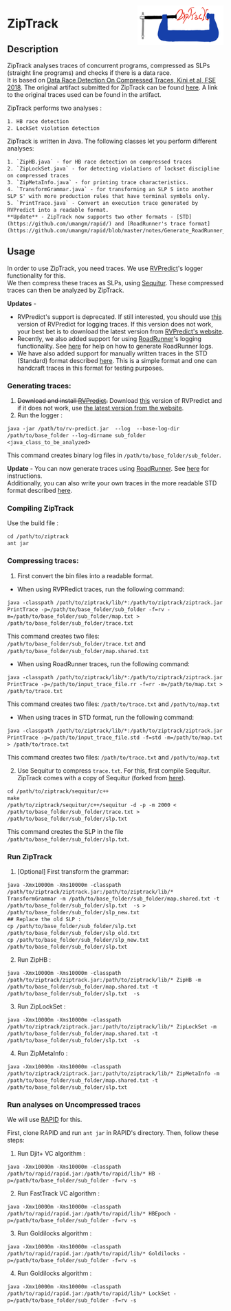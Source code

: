 <a href="url"><img src="ziptrack_logo.png" align="right" width="200" ></a>

# ZipTrack

## Description
ZipTrack analyses traces of concurrent programs, compressed as SLPs (straight line programs) and checks if there is a data race.  
It is based on [Data Race Detection On Compressed Traces, Kini et al, FSE 2018](https://dl.acm.org/citation.cfm?id=3236025). The original artifact submitted for ZipTrack can be found [here](https://uofi.box.com/v/ziptrack-fse18-artifact). A link to the original traces used can be found in the artifact.  

ZipTrack performs two analyses :

	1. HB race detection
	2. LockSet violation detection

ZipTrack is written in Java. 
The following classes let you perform different analyses:

	1. `ZipHB.java` - for HB race detection on compressed traces
	2. `ZipLockSet.java` - for detecting violations of lockset discipline on compressed traces
	3. `ZipMetaInfo.java` - for printing trace characteristics.
	4. `TransformGrammar.java` - for transforming an SLP S into another SLP S' with more production rules that have terminal symbols only.
	5. `PrintTrace.java` - Convert an execution trace generated by RVPredict into a readable format.  
	**Update** - ZipTrack now supports two other formats - [STD](https://github.com/umangm/rapid/) and [RoadRunner's trace format](https://github.com/umangm/rapid/blob/master/notes/Generate_RoadRunner_traces.md).

## Usage

In order to use ZipTrack, you need traces.
We use [RVPredict](https://runtimeverification.com/predict/)'s logger functionality for this.  
We then compress these traces as SLPs, using [Sequitur](https://github.com/craignm/sequitur).
These compressed traces can then be analyzed by ZipTrack.

**Updates** -
- RVPredict's support is deprecated. If still interested, you should use [this](https://uofi.box.com/v/rvpredict) version of RVPredict for logging traces. If this version does not work, your best bet is to download the latest version from [RVPredict's website](https://runtimeverification.com/predict/).
- Recently, we also added support for using [RoadRunner](https://github.com/stephenfreund/RoadRunner)'s logging functionality. See [here](https://github.com/umangm/rapid/blob/master/notes/Generate_RoadRunner_traces.md) for help on how to generate RoadRunner logs.
- We have also added support for manually written traces in the STD (Standard) format described [here](https://github.com/umangm/rapid/). This is a simple format and one can handcraft traces in this format for testing purposes.




### Generating traces:

1. ~~Download and install [RVPredict](https://runtimeverification.com/predict/).~~
Download [this](https://uofi.box.com/v/rvpredict) version of RVPredict and if it does not work, use [the latest version from the website](https://runtimeverification.com/predict/).
2. Run the logger :

```
java -jar /path/to/rv-predict.jar  --log  --base-log-dir /path/to/base_folder --log-dirname sub_folder <java_class_to_be_analyzed>

```
This command creates binary log files in `/path/to/base_folder/sub_folder`.

**Update** - You can now generate traces using [RoadRunner](https://github.com/stephenfreund/RoadRunner). See [here](https://github.com/umangm/rapid/blob/master/notes/Generate_RoadRunner_traces.md) for instructions.  
Additionally, you can also write your own traces in the more readable STD format described [here](https://github.com/umangm/rapid/).

### Compiling ZipTrack

Use the build file :

```
cd /path/to/ziptrack
ant jar
```


### Compressing traces:

1. First convert the bin files into a readable format. 
- When using RVPRedict traces, run the following command:
```
java -classpath /path/to/ziptrack/lib/*:/path/to/ziptrack/ziptrack.jar PrintTrace -p=/path/to/base_folder/sub_folder -f=rv -m=/path/to/base_folder/sub_folder/map.txt > /path/to/base_folder/sub_folder/trace.txt 
```
This command creates two files: `/path/to/base_folder/sub_folder/trace.txt` and `/path/to/base_folder/sub_folder/map.shared.txt`

- When using RoadRunner traces, run the following command:
```
java -classpath /path/to/ziptrack/lib/*:/path/to/ziptrack/ziptrack.jar PrintTrace -p=/path/to/input_trace_file.rr -f=rr -m=/path/to/map.txt > /path/to/trace.txt 
```
This command creates two files: `/path/to/trace.txt` and `/path/to/map.txt`

- When using traces in STD format, run the following command:
```
java -classpath /path/to/ziptrack/lib/*:/path/to/ziptrack/ziptrack.jar PrintTrace -p=/path/to/input_trace_file.std -f=std -m=/path/to/map.txt > /path/to/trace.txt 
```
This command creates two files: `/path/to/trace.txt` and `/path/to/map.txt`



2. Use Sequitur to compress `trace.txt`. 
For this, first compile Sequitur.
ZipTrack comes with a copy of Sequitur (forked from [here](https://github.com/craignm/sequitur/)).
```
cd /path/to/ziptrack/sequitur/c++
make
/path/to/ziptrack/sequitur/c++/sequitur -d -p -m 2000 < /path/to/base_folder/sub_folder/trace.txt > /path/to/base_folder/sub_folder/slp.txt
```

This command creates the SLP in the file `/path/to/base_folder/sub_folder/slp.txt`.

### Run ZipTrack

1. [Optional] First transform the grammar:
```
java -Xmx10000m -Xms10000m -classpath /path/to/ziptrack/ziptrack.jar:/path/to/ziptrack/lib/* TransformGrammar -m /path/to/base_folder/sub_folder/map.shared.txt -t /path/to/base_folder/sub_folder/slp.txt  -s > /path/to/base_folder/sub_folder/slp_new.txt
## Replace the old SLP :
cp /path/to/base_folder/sub_folder/slp.txt /path/to/base_folder/sub_folder/slp_old.txt
cp /path/to/base_folder/sub_folder/slp_new.txt /path/to/base_folder/sub_folder/slp.txt 
```

2. Run ZipHB :

```
java -Xmx10000m -Xms10000m -classpath /path/to/ziptrack/ziptrack.jar:/path/to/ziptrack/lib/* ZipHB -m /path/to/base_folder/sub_folder/map.shared.txt -t /path/to/base_folder/sub_folder/slp.txt  -s 
```

3. Run ZipLockSet :

```
java -Xmx10000m -Xms10000m -classpath /path/to/ziptrack/ziptrack.jar:/path/to/ziptrack/lib/* ZipLockSet -m /path/to/base_folder/sub_folder/map.shared.txt -t /path/to/base_folder/sub_folder/slp.txt  -s 
```

4. Run ZipMetaInfo :

```
java -Xmx10000m -Xms10000m -classpath /path/to/ziptrack/ziptrack.jar:/path/to/ziptrack/lib/* ZipMetaInfo -m /path/to/base_folder/sub_folder/map.shared.txt -t /path/to/base_folder/sub_folder/slp.txt
```


### Run analyses on Uncompressed traces

We will use [RAPID](https://github.com/umangm/rapid/) for this.

First, clone RAPID and run `ant jar` in RAPID's directory.
Then, follow these steps:

1. Run Djit+ VC algorithm :

```
java -Xmx10000m -Xms10000m -classpath /path/to/rapid/rapid.jar:/path/to/rapid/lib/* HB -p=/path/to/base_folder/sub_folder -f=rv -s
```

2. Run FastTrack VC algorithm :

```
java -Xmx10000m -Xms10000m -classpath /path/to/rapid/rapid.jar:/path/to/rapid/lib/* HBEpoch -p=/path/to/base_folder/sub_folder -f=rv -s
```

3. Run Goldilocks algorithm :

```
java -Xmx10000m -Xms10000m -classpath /path/to/rapid/rapid.jar:/path/to/rapid/lib/* Goldilocks -p=/path/to/base_folder/sub_folder -f=rv -s
```

4. Run Goldilocks algorithm :

```
java -Xmx10000m -Xms10000m -classpath /path/to/rapid/rapid.jar:/path/to/rapid/lib/* LockSet -p=/path/to/base_folder/sub_folder -f=rv -s
```
